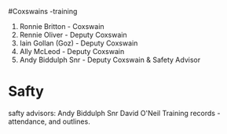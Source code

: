 #Coxswains -training
1. Ronnie Britton - Coxswain 
2. Rennie Oliver - Deputy Coxswain 
3. Iain Gollan (Goz) - Deputy Coxswain 
4. Ally McLeod - Deputy Coxswain 
5. Andy Biddulph Snr - Deputy Coxswain & Safety Advisor 

# Safty
safty advisors:
Andy Biddulph Snr
David O'Neil
Training records - attendance, and outlines.